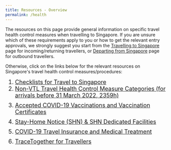 ```yaml
---
title: Resources - Overview
permalink: /health
---
```

The resources on this page provide general information on specific travel health control measures when travelling to Singapore. If you are unsure which of these requirements apply to you or how to get the relevant entry approvals, we strongly suggest you start from the <a href="/arriving/overview">Travelling to Singapore</a> page for incoming/returning travellers, or <a href="/departing/overview">Departing from Singapore</a> page for outbound travellers.

Otherwise, click on the links below for the relevant resources on Singapore's travel health control measures/procedures:

<ol style="margin-top:0px; margin-bottom:0px; font-size:18px;">
	 <li style="margin-top:0px; margin-bottom:0px; font-size:18px; ">
  <a href="/travel-checklist/overview">Checklists for Travel to Singapore</a></li>
  <li style="margin-top:0px; margin-bottom:0px; font-size:18px; ">
	<a href="/shn-and-swab-summary">Non-VTL Travel Health Control Measure Categories (for arrivals before 31 March 2022, 2359h)</a></li>
	 <li style="margin-top:10px; margin-bottom:0px; font-size:18px; ">
<a href="/health/vtsg">Accepted COVID-19 Vaccinations and Vaccination Certificates</a></li>
		<li style="margin-top:10px; margin-bottom:0px; font-size:18px; "><a href="/health/shn">Stay-Home Notice (SHN) & SHN Dedicated Facilities</a></li>
	 <li style="margin-top:10px; margin-bottom:0px; font-size:18px;">
<a href="/health/insurance-and-treatment">COVID-19 Travel Insurance and Medical Treatment</a></li>
	  <li style="margin-top:10px; margin-bottom:0px; font-size:18px; ">
<a href="/health/tt-for-travellers">TraceTogether for Travellers</a></li>
</ol>